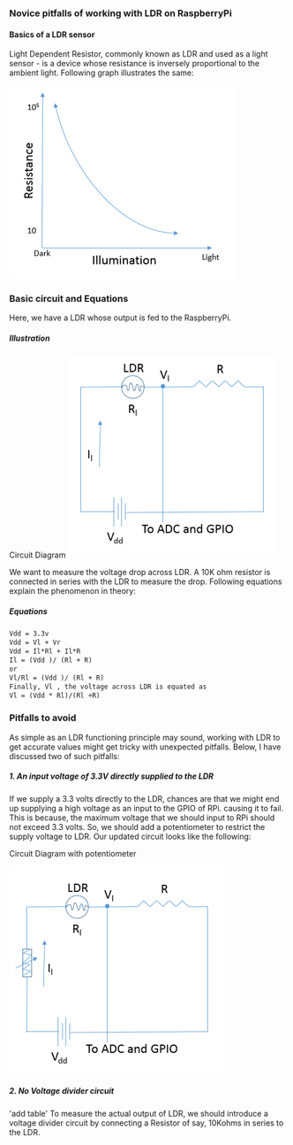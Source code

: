 ### Novice pitfalls of working with LDR on RaspberryPi

#### Basics of a LDR sensor
Light Dependent Resistor, commonly known as LDR and used as a light sensor - is a device whose resistance is inversely proportional to the ambient light.
Following graph illustrates the same:

![Graph](ldrworking.PNG)

### Basic circuit and Equations
Here, we have a LDR whose output is fed to the RaspberryPi.

##### Illustration
Circuit Diagram
![Circuit Diagram](circuit1.PNG)

We want to measure the voltage drop across LDR. A 10K ohm resistor is connected in series with the LDR to measure the drop.
Following equations explain the phenomenon in theory:

##### Equations
```
Vdd = 3.3v
Vdd = Vl + Vr
Vdd = Il*Rl + Il*R
Il = (Vdd )/ (Rl + R)
or
Vl/Rl = (Vdd )/ (Rl + R)
Finally, Vl , the voltage across LDR is equated as
Vl = (Vdd * Rl)/(Rl +R)
```


### Pitfalls to avoid
As simple as an LDR functioning principle may sound, working with LDR to get accurate values might get tricky with unexpected pitfalls. Below, I have discussed two of such pitfalls:
##### 1.  An input voltage of 3.3V directly supplied to the LDR
   If we supply a 3.3 volts directly to the LDR,
   chances are that we might end up supplying a high voltage as an input to the GPIO of RPi.
   causing it to fail. This is because, the maximum voltage that we should input to RPi should not exceed 3.3 volts. So, we should add a potentiometer to restrict the supply voltage to LDR.
   Our updated circuit looks like the following:

Circuit Diagram with potentiometer

![Circuit Diagram with potentiometer](circuit2.PNG)

##### 2. No Voltage divider circuit
'add table'
  To measure the actual output of LDR, we should introduce a voltage divider circuit by connecting a Resistor of say, 10Kohms in series to the LDR.
